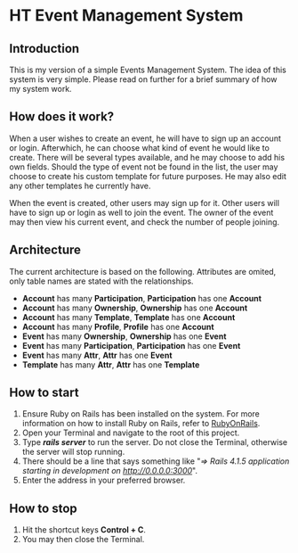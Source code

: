 # HT Event Management System

## Introduction
This is my version of a simple Events Management System. The idea of this system is very simple. Please read on further for a brief summary of how my system work.

## How does it work?
When a user wishes to create an event, he will have to sign up an account or login. Afterwhich, he can choose what kind of event he would like to create. There will be several types available, and he may choose to add his own fields. Should the type of event not be found in the list, the user may choose to create his custom template for future purposes. He may also edit any other templates he currently have.

When the event is created, other users may sign up for it. Other users will have to sign up or login as well to join the event. The owner of the event may then view his current event, and check the number of people joining.

## Architecture
The current architecture is based on the following. Attributes are omited, only table names are stated with the relationships.

- **Account** has many **Participation**, **Participation** has one **Account**
- **Account** has many **Ownership**, **Ownership** has one **Account**
- **Account** has many **Template**, **Template** has one **Account**
- **Account** has many **Profile**, **Profile** has one **Account**
- **Event** has many **Ownership**, **Ownership** has one **Event**
- **Event** has many **Participation**, **Participation** has one **Event**
- **Event** has many **Attr**, **Attr** has one **Event**
- **Template** has many **Attr**, **Attr** has one **Template**

## How to start
1. Ensure Ruby on Rails has been installed on the system. For more information on how to install Ruby on Rails, refer to [RubyOnRails](http://rubyonrails.org/ "Ruby on Rails").
2. Open your Terminal and navigate to the root of this project.
3. Type ***rails server*** to run the server. Do not close the Terminal, otherwise the server will stop running.
4. There should be a line that says something like "*=> Rails 4.1.5 application starting in development on http://0.0.0.0:3000*".
5. Enter the address in your preferred browser.

## How to stop
1. Hit the shortcut keys **Control + C**.
2. You may then close the Terminal.